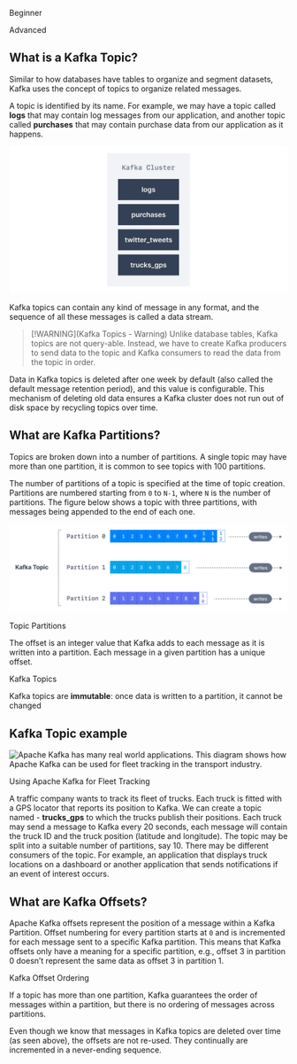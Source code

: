 Beginner

Advanced

What is a Kafka Topic?
----------------------

[](#What-is-a-Kafka-Topic?-0)

Similar to how databases have tables to organize and segment datasets, Kafka uses the concept of topics to organize related messages.

A topic is identified by its name. For example, we may have a topic called **logs** that may contain log messages from our application, and another topic called **purchases** that may contain purchase data from our application as it happens.

![A Kafka Cluster with 4 Topics shown in a diagram](./static/images/Apache_Kafka_Cluster_with_4_topics.webp "Apache Kafka Topics in a Cluster")

Kafka topics can contain any kind of message in any format, and the sequence of all these messages is called a data stream.

> [!WARNING](Kafka Topics - Warning)
> Unlike database tables, Kafka topics are not query-able. Instead, we have to create Kafka producers to send data to the topic and Kafka consumers to read the data from the topic in order.

Data in Kafka topics is deleted after one week by default (also called the default message retention period), and this value is configurable. This mechanism of deleting old data ensures a Kafka cluster does not run out of disk space by recycling topics over time.

What are Kafka Partitions?
--------------------------

[](#What-are-Kafka-Partitions?-1)

Topics are broken down into a number of partitions. A single topic may have more than one partition, it is common to see topics with 100 partitions.

The number of partitions of a topic is specified at the time of topic creation. Partitions are numbered starting from `0` to `N-1`, where `N` is the number of partitions. The figure below shows a topic with three partitions, with messages being appended to the end of each one.

![Kafka Topics are broken into partitions for improved fault tolerance. This diagram shows a Kafka Topic with 3 partitions and their respective offsets.](./static/images/Kafka_Topics_1.webp "Apache Kafka Topic Partitions")

Topic Partitions

The offset is an integer value that Kafka adds to each message as it is written into a partition. Each message in a given partition has a unique offset.

Kafka Topics

Kafka topics are **immutable**: once data is written to a partition, it cannot be changed

Kafka Topic example
-------------------

[](#Kafka-Topic-example-2)

![Apache Kafka has many real world applications. This diagram shows how Apache Kafka can be used for fleet tracking in the transport industry.](/kafka/_next/image/?url=https%3A%2F%2Fimages.ctfassets.net%2Fo12xgu4mepom%2F30ZTg09ZIeSl2IwQZKwV3K%2Ff9bc9796ddc8cbf69a8bd5ac8fef7acc%2FKafka_Topics_2.png&w=3840&q=75 "Apache Kafka for Fleet Tracking")

Using Apache Kafka for Fleet Tracking

A traffic company wants to track its fleet of trucks. Each truck is fitted with a GPS locator that reports its position to Kafka. We can create a topic named - **trucks\_gps** to which the trucks publish their positions. Each truck may send a message to Kafka every 20 seconds, each message will contain the truck ID and the truck position (latitude and longitude). The topic may be split into a suitable number of partitions, say 10. There may be different consumers of the topic. For example, an application that displays truck locations on a dashboard or another application that sends notifications if an event of interest occurs.

What are Kafka Offsets?
-----------------------

[](#What-are-Kafka-Offsets?-3)

Apache Kafka offsets represent the position of a message within a Kafka Partition. Offset numbering for every partition starts at `0` and is incremented for each message sent to a specific Kafka partition. This means that Kafka offsets only have a meaning for a specific partition, e.g., offset 3 in partition 0 doesn’t represent the same data as offset 3 in partition 1.

Kafka Offset Ordering

If a topic has more than one partition, Kafka guarantees the order of messages within a partition, but there is no ordering of messages across partitions.

Even though we know that messages in Kafka topics are deleted over time (as seen above), the offsets are not re-used. They continually are incremented in a never-ending sequence.